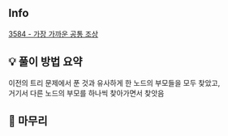 ## Info
[3584 - 가장 가까운 공통 조상](https://www.acmicpc.net/problem/3584)

## 💡 풀이 방법 요약
이전의 트리 문제에서 푼 것과 유사하게 한 노드의 부모들을 모두 찾았고,  
거기서 다른 노드의 부모를 하나씩 찾아가면서 찾앗음

## 🙂 마무리